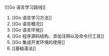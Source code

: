 ![[Go 语言学习路线]]
1. [[Go 语言学习方法]]
2. [[Go 语言概况]]
3. [[Go 语言环境]]
4. [[Go 程序源码结构、添加注释以及命令行工具]]
5. [[Go 集成开发环境的使用]]
6. [[基础语法]]